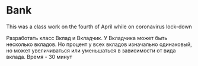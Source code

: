 # Bank
This was a class work on the fourth of April while on coronavirus lock-down

Разработать класс Вклад и Вкладчик. У Вкладчика может быть несколько вкладов. Но процент у всех вкладов изначально одинаковый, но может увеличиваться или уменьшаться в зависимости от вида вклада.
Время - 30 минут
